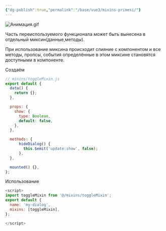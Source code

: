 ```yaml
---
{"dg-publish":true,"permalink":"/base/vue3/mixins-primesi/"}
---
```


![Анимация.gif](/img/user/Files/Image/%D0%90%D0%BD%D0%B8%D0%BC%D0%B0%D1%86%D0%B8%D1%8F.gif)

Часть переиспользуемого функционала может быть вынесена в отдельный миксин(данные,методы).

При использование миксина происходит слияние с компонентом и все методы, пропсы, события определённые в этом миксине становятся доступными в компоненте.

Создаём
```js
// minins/toggleMixin.js
export default {
  data() {
    return {};
  },

  props: {
    show: {
      type: Boolean,
      default: false,
    },
  },

  methods: {
      hideDialog() {
        this.$emit('update:show', false);
      },
  },

  mounted() {},
};
```

Использование
```js
<script>
import toggleMixin from '@/mixins/toggleMixin';
export default {
  name: 'my-dialog',
  mixins: [toggleMixin],
};

</script>
```